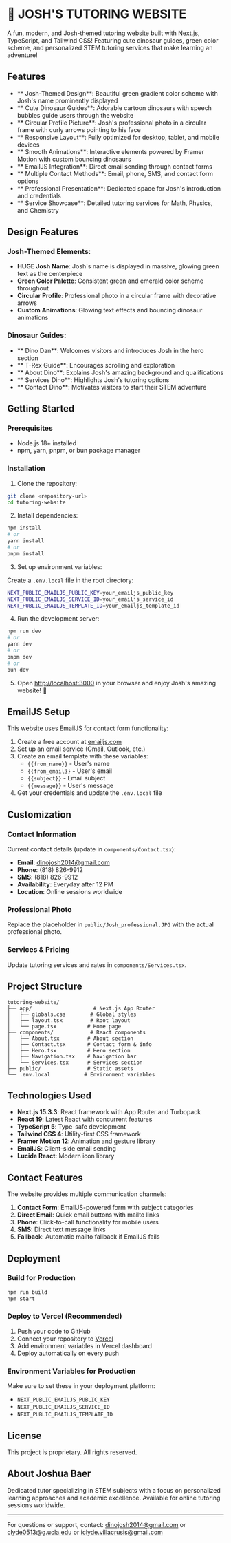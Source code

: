 # 🦕 JOSH'S TUTORING WEBSITE 

A fun, modern, and Josh-themed tutoring website built with Next.js, TypeScript, and Tailwind CSS! Featuring cute dinosaur guides, green color scheme, and personalized STEM tutoring services that make learning an adventure! 

## Features

- ** Josh-Themed Design**: Beautiful green gradient color scheme with Josh's name prominently displayed
- ** Cute Dinosaur Guides**: Adorable cartoon dinosaurs with speech bubbles guide users through the website
- ** Circular Profile Picture**: Josh's professional photo in a circular frame with curly arrows pointing to his face
- ** Responsive Layout**: Fully optimized for desktop, tablet, and mobile devices
- ** Smooth Animations**: Interactive elements powered by Framer Motion with custom bouncing dinosaurs
- ** EmailJS Integration**: Direct email sending through contact forms
- ** Multiple Contact Methods**: Email, phone, SMS, and contact form options
- ** Professional Presentation**: Dedicated space for Josh's introduction and credentials
- ** Service Showcase**: Detailed tutoring services for Math, Physics, and Chemistry

##  Design Features

### Josh-Themed Elements:
- **HUGE Josh Name**: Josh's name is displayed in massive, glowing green text as the centerpiece
- **Green Color Palette**: Consistent green and emerald color scheme throughout
- **Circular Profile**: Professional photo in a circular frame with decorative arrows
- **Custom Animations**: Glowing text effects and bouncing dinosaur animations

### Dinosaur Guides:
- ** Dino Dan**: Welcomes visitors and introduces Josh in the hero section
- ** T-Rex Guide**: Encourages scrolling and exploration
- ** About Dino**: Explains Josh's amazing background and qualifications
- ** Services Dino**: Highlights Josh's tutoring options
- ** Contact Dino**: Motivates visitors to start their STEM adventure

##  Getting Started

### Prerequisites

- Node.js 18+ installed
- npm, yarn, pnpm, or bun package manager

### Installation

1. Clone the repository:

```bash
git clone <repository-url>
cd tutoring-website
```

2. Install dependencies:

```bash
npm install
# or
yarn install
# or
pnpm install
```

3. Set up environment variables:

Create a `.env.local` file in the root directory:

```bash
NEXT_PUBLIC_EMAILJS_PUBLIC_KEY=your_emailjs_public_key
NEXT_PUBLIC_EMAILJS_SERVICE_ID=your_emailjs_service_id
NEXT_PUBLIC_EMAILJS_TEMPLATE_ID=your_emailjs_template_id
```

4. Run the development server:

```bash
npm run dev
# or
yarn dev
# or
pnpm dev
# or
bun dev
```

5. Open [http://localhost:3000](http://localhost:3000) in your browser and enjoy Josh's amazing website! 🎉

## EmailJS Setup

This website uses EmailJS for contact form functionality:

1. Create a free account at [emailjs.com](https://emailjs.com)
2. Set up an email service (Gmail, Outlook, etc.)
3. Create an email template with these variables:
   - `{{from_name}}` - User's name
   - `{{from_email}}` - User's email  
   - `{{subject}}` - Email subject
   - `{{message}}` - User's message
4. Get your credentials and update the `.env.local` file

## Customization

### Contact Information

Current contact details (update in `components/Contact.tsx`):

- **Email**: dinojosh2014@gmail.com
- **Phone**: (818) 826-9912
- **SMS**: (818) 826-9912
- **Availability**: Everyday after 12 PM
- **Location**: Online sessions worldwide

### Professional Photo

Replace the placeholder in `public/Josh_professional.JPG` with the actual professional photo.

### Services & Pricing

Update tutoring services and rates in `components/Services.tsx`.

## Project Structure

```
tutoring-website/
├── app/                    # Next.js App Router
│   ├── globals.css        # Global styles
│   ├── layout.tsx         # Root layout
│   └── page.tsx          # Home page
├── components/            # React components
│   ├── About.tsx         # About section
│   ├── Contact.tsx       # Contact form & info
│   ├── Hero.tsx          # Hero section
│   ├── Navigation.tsx    # Navigation bar
│   └── Services.tsx      # Services section
├── public/               # Static assets
└── .env.local           # Environment variables
```

## Technologies Used

- **Next.js 15.3.3**: React framework with App Router and Turbopack
- **React 19**: Latest React with concurrent features
- **TypeScript 5**: Type-safe development
- **Tailwind CSS 4**: Utility-first CSS framework
- **Framer Motion 12**: Animation and gesture library
- **EmailJS**: Client-side email sending
- **Lucide React**: Modern icon library

##  Contact Features

The website provides multiple communication channels:

1. **Contact Form**: EmailJS-powered form with subject categories
2. **Direct Email**: Quick email buttons with mailto links
3. **Phone**: Click-to-call functionality for mobile users
4. **SMS**: Direct text message links
5. **Fallback**: Automatic mailto fallback if EmailJS fails

## Deployment

### Build for Production
```bash
npm run build
npm start
```

### Deploy to Vercel (Recommended)
1. Push your code to GitHub
2. Connect your repository to [Vercel](https://vercel.com)
3. Add environment variables in Vercel dashboard
4. Deploy automatically on every push

### Environment Variables for Production
Make sure to set these in your deployment platform:
- `NEXT_PUBLIC_EMAILJS_PUBLIC_KEY`
- `NEXT_PUBLIC_EMAILJS_SERVICE_ID`  
- `NEXT_PUBLIC_EMAILJS_TEMPLATE_ID`

## License

This project is proprietary. All rights reserved.

## About Joshua Baer

Dedicated tutor specializing in STEM subjects with a focus on personalized learning approaches and academic excellence. Available for online tutoring sessions worldwide.

---

For questions or support, contact: dinojosh2014@gmail.com or clyde0513@g.ucla.edu or iclyde.villacrusis@gmail.com